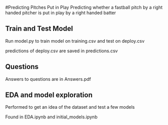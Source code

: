 #Predicting Pitches Put in Play
Predicting whether a fastball pitch by a right handed pitcher is put in play by a right handed batter

## Train and Test Model
Run model.py to train model on training.csv and test on deploy.csv

predictions of deploy.csv are saved in predictions.csv

## Questions
Answers to questions are in Answers.pdf

## EDA and model exploration
Performed to get an idea of the dataset and test a few models

Found in EDA.ipynb and initial_models.ipynb
